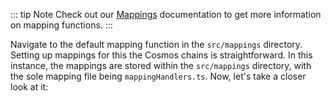 <!-- #region level2 -->

<!-- @include: ./mapping-intro.md#level2 -->

::: tip Note
Check out our [Mappings](../../build/mapping-functions/mapping/cosmos.md) documentation to get more information on mapping functions.
:::

Navigate to the default mapping function in the `src/mappings` directory. Setting up mappings for this the Cosmos chains is straightforward. In this instance, the mappings are stored within the `src/mappings` directory, with the sole mapping file being `mappingHandlers.ts`. Now, let's take a closer look at it:

<!-- #endregion level2 -->
